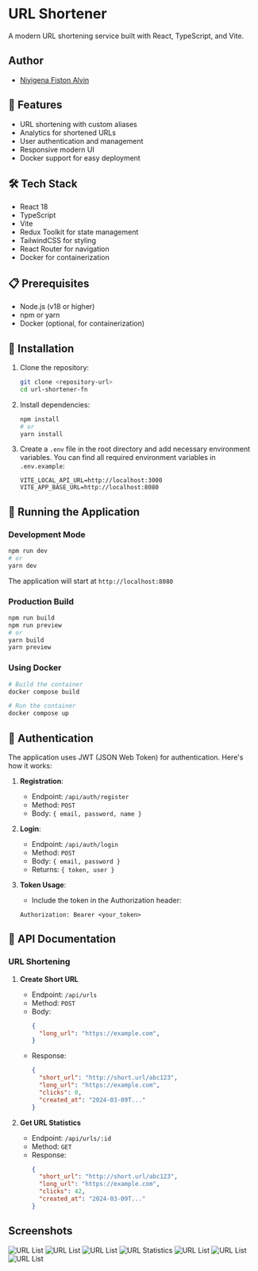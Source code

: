 # URL Shortener

A modern URL shortening service built with React, TypeScript, and Vite.

## Author

- [Niyigena Fiston Alvin](https://www.linkedin.com/in/fistonalvin/)

## 🚀 Features

- URL shortening with custom aliases
- Analytics for shortened URLs
- User authentication and management
- Responsive modern UI
- Docker support for easy deployment

## 🛠️ Tech Stack

- React 18
- TypeScript
- Vite
- Redux Toolkit for state management
- TailwindCSS for styling
- React Router for navigation
- Docker for containerization

## 📋 Prerequisites

- Node.js (v18 or higher)
- npm or yarn
- Docker (optional, for containerization)

## 🔧 Installation

1. Clone the repository:
   ```bash
   git clone <repository-url>
   cd url-shortener-fn
   ```

2. Install dependencies:
   ```bash
   npm install
   # or
   yarn install
   ```

3. Create a `.env` file in the root directory and add necessary environment variables. You can find all required environment variables in `.env.example`:
   ```env
   VITE_LOCAL_API_URL=http://localhost:3000
   VITE_APP_BASE_URL=http://localhost:8080
   ```

## 🚀 Running the Application

### Development Mode

```bash
npm run dev
# or
yarn dev
```

The application will start at `http://localhost:8080`

### Production Build

```bash
npm run build
npm run preview
# or
yarn build
yarn preview
```

### Using Docker

```bash
# Build the container
docker compose build

# Run the container
docker compose up
```

## 🔐 Authentication

The application uses JWT (JSON Web Token) for authentication. Here's how it works:

1. **Registration**: 
   - Endpoint: `/api/auth/register`
   - Method: `POST`
   - Body: `{ email, password, name }`

2. **Login**:
   - Endpoint: `/api/auth/login`
   - Method: `POST`
   - Body: `{ email, password }`
   - Returns: `{ token, user }`

3. **Token Usage**:
   - Include the token in the Authorization header:
   ```
   Authorization: Bearer <your_token>
   ```

## 📡 API Documentation

### URL Shortening

1. **Create Short URL**
   - Endpoint: `/api/urls`
   - Method: `POST`
   - Body: 
     ```json
     {
       "long_url": "https://example.com",
     }
     ```
   - Response:
     ```json
     {
       "short_url": "http://short.url/abc123",
       "long_url": "https://example.com",
       "clicks": 0,
       "created_at": "2024-03-09T..."
     }
     ```

2. **Get URL Statistics**
   - Endpoint: `/api/urls/:id`
   - Method: `GET`
   - Response:
     ```json
     {
       "short_url": "http://short.url/abc123",
       "long_url": "https://example.com",
       "clicks": 42,
       "created_at": "2024-03-09T..."
     }
     ```

## Screenshots

![URL List](./public/screenshots/Screenshot%202025-03-10%20at%2012.32.04 PM.png)
![URL List](./public/screenshots//Screenshot%202025-03-10%20at%2012.32.24 PM.png)
![URL List](./public/screenshots/Screenshot%202025-03-10%20at%2012.32.15 PM.png)
![URL Statistics](./public/screenshots/Screenshot%202025-03-10%20at%2012.31.17 PM.png)
![URL List](./public/screenshots/Screenshot%202025-03-10%20at%2012.31.27 PM.png)
![URL List](./public/screenshots/Screenshot%202025-03-10%20at%2012.31.36 PM.png)
![URL List](./public/screenshots/Screenshot%202025-03-10%20at%2012.31.44 PM.png)







